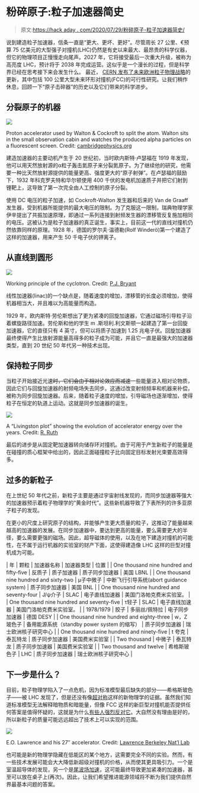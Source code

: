 # 粉碎原子:粒子加速器简史

> 原文:[https://hack aday . com/2020/07/29/粉碎原子-粒子加速器简史/](https://hackaday.com/2020/07/29/smashing-the-atom-a-brief-history-of-particle-accelerators/)

说到建造粒子加速器，信条一直是“更大、更坏、更好”。尽管周长 27 公里、€预算 75 亿美元的大型强子对撞机(LHC)仍然是有史以来最大、最昂贵的科学仪器，但它的物理项目正慢慢走向尾声。2027 年，它将接受最后一次重大升级，被称为高亮度 LHC，预计将于 2038 年完成运营。这似乎是一个漫长的过程，但是科学界已经在思考接下来会发生什么。
最近， [CERN 发布了未来欧洲粒子物理战略](https://home.cern/news/news/physics/particle-physicists-update-strategy-future-field-europe)的更新，其中包括 100 公里大型未来环形对撞机(FCC)的可行性研究。让我们稍作休息，回顾一下“原子击碎器”的历史以及它们带来的科学进步。

## 分裂原子的机器

![](../Images/4bbe1ba3511f4e781c9274d451615920.png)

Proton accelerator used by Walton & Cockroft to split the atom. Walton sits in the small observation cabin and watches the produced alpha particles on a fluorescent screen.
Credit: [cambridgephysics.org](http://www.cambridgephysics.org/cockcroftwalton/cockcroftwalton9_1.htm)

建造加速器的主要动机产生于 20 世纪初，当时欧内斯特·卢瑟福在 1919 年发现，他可以用天然放射源的α粒子轰击氮原子来分裂氮原子。为了继续他的研究，他需要一种比天然放射源提供的能量更高、强度更大的“原子射弹”。在卢瑟福的鼓励下，1932 年科克罗夫特和华尔顿使用 400 千伏的发电机加速质子并把它们射到锂靶上，这导致了第一次完全由人工控制的原子分裂。

使用 DC 电压的粒子加速，如 Cockroft-Walton 发生器和后来的 Van de Graaff 发生器，受到机器所能提供的最大电压的限制。为了克服这一限制，瑞典物理学家伊辛提出了共振加速原理，即通过一系列连接到射频发生器的漂移管反复施加相同的电压。这被认为是粒子加速器的真正诞生，事实上，目前这一代的直线对撞机仍然依靠同样的原理。1928 年，德国的罗尔夫·温德勒(Rolf Winderö)第一个建造了这样的加速器，用来产生 50 千电子伏的钾离子。

## 从直线到圆形

![](../Images/fe977db052f5af4b2f1d05bc02fa961d.png)

Working principle of the cyclotron.
Credit: [P.J. Bryant](http://cds.cern.ch/record/235242/files/CERN-94-01-V1.pdf?version=2)

线性加速器(linac)的一个缺点是，随着速度的增加，漂移管的长度必须增加，使得机器相当大，并且难以为高能量而构造。

1929 年，欧内斯特·劳伦斯想出了更为紧凑的回旋加速器，它通过磁场引导粒子沿着螺旋路径加速。劳伦斯和他的学生 m .斯坦利.利文斯顿一起建造了第一台回旋加速器，它的直径只有 4 英寸，但可以将质子加速到 1.25 兆电子伏。回旋加速器最终使得产生比放射源能量高得多的粒子成为可能，并且它一直是最强大的加速器类型，直到 20 世纪 50 年代另一种技术出现。

## 保持粒子同步

当粒子开始接近光速~~时，它们会由于相对论效应而减速~~一些能量进入相对论物质，因此它们与回旋加速器的射频电场失去同步。这通过改变射频频率和机器来补偿，被称为同步回旋加速器。后来，随着粒子速度的增加，引导磁场也逐渐增加，使得粒子在恒定的轨道上运动。这就是同步加速器的诞生。

[![](../Images/d0cc01d22a0b33e77bf8acca844f40fd.png)](https://hackaday.com/wp-content/uploads/2020/07/Livingston-1.png)

A “Livingston plot” showing the evolution of accelerator energy over the years.
Credit: [R. Ruth](https://portal.slac.stanford.edu/sites/ad_public/rfared/PublishingImages/Man_Made_Accelerators_080408_RonRuth.pdf)

最后的进步是从固定靶加速器转向储存环对撞机。由于可用于产生新粒子的能量是在碰撞的质心框架中给出的，因此正面碰撞粒子比向固定目标发射光束要高效得多。

## 过多的新粒子

在上世纪 50 年代之前，新粒子主要是通过宇宙射线发现的，而同步加速器等强大的加速器预示着粒子物理学的“黄金时代”。这些新机器导致了下表所列的许多亚原子粒子的发现。

在更小的尺度上研究原子的结构，并能够产生更大质量的粒子，这推动了能量越来越高的加速器的发展。在同步加速器中，要达到更高的能量，要么需要更大的半径，要么需要更强的磁场。因此，超导磁体的使用，以及在地下建造对撞机的可能性，在不属于运行机器的实验室的财产下面，这使得建造像 LHC 这样的巨型对撞机成为可能。

| 年 | 颗粒 | 加速器名称 | 加速器类型 | 位置 |
| One thousand nine hundred and fifty-five | 反质子 | 质子加速器 | 质子同步加速器 | 美国 LBNL |
| One thousand nine hundred and sixty-two | μ子中微子 | 中断飞行引导系统(abort guidance system) | 质子同步加速器 | 美国 BNL |
| One thousand nine hundred and seventy-four | J/ψ介子 | SLAC | 电子直线加速器 | 美国门洛帕克费米实验室。 |
| One thousand nine hundred and seventy-five | τ轻子 | SLAC | 电子直线加速器 | 美国门洛帕克费米实验室。 |
| 1978/1979 | 胶子 | 多丽丝/佩特拉 | 电子同步加速器 | 德国 DESY |
| One thousand nine hundred and eighty-three | w，Z 玻色子 | 备用能源系统（standby power system 的缩写） | 质子同步加速器 | 瑞士欧洲核子研究中心 |
| One thousand nine hundred and ninety-five | t 夸克 | 泰瓦特龙 | 质子同步加速器 | 美国费米实验室 |
| Two thousand | 中微子 | 泰瓦特龙 | 质子同步加速器 | 美国费米实验室 |
| Two thousand and twelve | 希格斯玻色子 | LHC | 质子同步加速器 | 瑞士欧洲核子研究中心 |

## 下一步是什么？

目前，粒子物理学陷入了一点危机，因为标准模型最后缺失的部分——希格斯玻色子——被 LHC 发现了，但是还没有像[超对称](https://en.wikipedia.org/wiki/Supersymmetry)这样的新物理学的证据。虽然我们知道标准模型无法解释暗物质和暗能量，但像 FCC 这样的新巨型对撞机能否提供任何答案是值得怀疑的，这就是为什么[有些人强烈反对它](https://www.scientificamerican.com/article/the-world-doesnt-need-a-new-gigantic-particle-collider/)。大自然没有理由是好的，所以新粒子的质量可能远远超出了技术上可以实现的范围。

[![](../Images/52a1ba6252add8fc9a99f6db28e56d60.png)](https://hackaday.com/wp-content/uploads/2020/07/3522995777_02878d51f2_b.jpg)

E.O. Lawrence and his 27″ accelerator. Credit: [Lawrence Berkeley Nat’l Lab](https://www.flickr.com/photos/berkeleylab/3522995777/)

也可能是新的物理学隐藏在低能区的某个地方，这需要完全不同的实验。然而，有一些技术发展可能会大大降低新超级对撞机的价格，从而使其更具吸引力。一个是室温超导体的发现，另一个是[尾波场加速](https://en.wikipedia.org/wiki/Plasma_acceleration)，这可能最终导致更加紧凑的加速器，甚至可以放在桌子上(再次)。因此，让我们希望推进能源领域将不断为我们提供自然界最基本问题的答案。